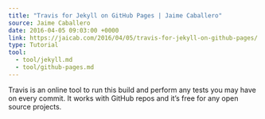 ```yaml
---
title: "Travis for Jekyll on GitHub Pages | Jaime Caballero"
source: Jaime Caballero
date: 2016-04-05 09:03:00 +0000
link: https://jaicab.com/2016/04/05/travis-for-jekyll-on-github-pages/
type: Tutorial
tool:
  - tool/jekyll.md
  - tool/github-pages.md
---
```

Travis is an online tool to run this build and perform any tests you may have on every commit. It works with GitHub repos and it’s free for any open source projects.





